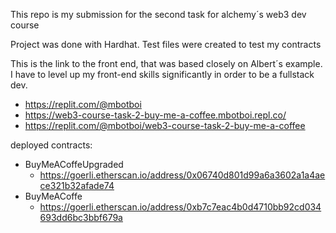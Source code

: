 This repo is my submission for the second task for alchemy´s web3 dev course

Project was done with Hardhat. 
Test files were created to test my contracts

This is the link to the front end, that was based closely on Albert´s example. I have to level up my front-end skills significantly in order to be a fullstack dev.

- https://replit.com/@mbotboi
- https://web3-course-task-2-buy-me-a-coffee.mbotboi.repl.co/
- https://replit.com/@mbotboi/web3-course-task-2-buy-me-a-coffee

deployed contracts:
- BuyMeACoffeUpgraded 
    - https://goerli.etherscan.io/address/0x06740d801d99a6a3602a1a4aece321b32afade74
- BuyMeACoffe
    - https://goerli.etherscan.io/address/0xb7c7eac4b0d4710bb92cd034693dd6bc3bbf679a